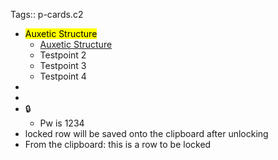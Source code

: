 Tags:: p-cards.c2

-
  <mark class='red'>Auxetic Structure</mark>
	- [Auxetic Structure](https://www.youtube.com/watch?v=XP5Fk-lHvK0&ab_channel=MITMediaLab)
	- Testpoint 2
	- Testpoint 3
	- Testpoint 4
-
-
-
  <a class="locked-secret" data-secret="locked ⁡⁣‍‍‍⁣⁣‍‍⁢⁡⁡‍‍‍⁡‍⁢⁡‍‌⁡‍⁢‌‍⁢‍⁤⁢⁡‍⁤⁡‌‍⁤⁡‍‌⁡‍⁢‍⁢⁡‍‌‍⁤‍‌‍⁡⁡‌⁤‍‍⁣⁢‍‍‍‌‍‍⁢⁡⁡‍‍⁡⁡⁢⁡‌⁡‌⁡‍⁡⁢‍‌‍⁡⁤⁢‌⁡⁢‍‌‍⁣‌⁢‌⁢⁡⁡⁢⁡⁢⁡⁤‍‌‍‌⁡⁢‍⁡⁡⁡‍‍‍⁡⁡⁤⁡⁢⁡⁡⁡⁡⁤‍⁢⁡⁢‌⁢‌⁡‌⁡‌‍⁤‍⁤‍⁡‍⁡‌‍⁡⁢‍⁢⁡‌‍⁤⁣‌⁡‍‍‌⁤‌⁡‌⁡⁣‌‍⁣⁢‍‌‍⁢‍⁢⁡‍⁤‍⁡⁡⁢‌⁡⁢‍⁢‍⁢⁡‌‍‌‍‍⁤‍⁡⁢‌⁢‍⁢⁡‌⁡‍⁣⁡‍‍⁤‌⁢‍‌⁤⁢‌⁡‌‍⁣‌⁡⁤‍⁡⁣‌⁢secret">🔒</a>
	- Pw is 1234
- locked row will be saved onto the clipboard after unlocking
- From the clipboard:  this is a row to be locked